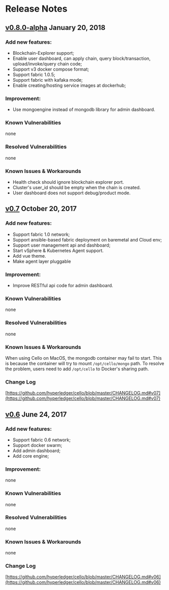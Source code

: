 # Release Notes

## [v0.8.0-alpha](https://github.com/hyperledger/cello/releases/tag/v0.8.0-alpha) January 20, 2018

### Add new features:

* Blockchain-Explorer support;
* Enable user dashboard, can apply chain, query block/transaction, upload/invoke/query chain code;
* Support v3 docker compose format;
* Support fabric 1.0.5;
* Support fabric with kafaka mode;
* Enable creating/hosting service images at dockerhub;

### Improvement:

* Use mongoengine instead of mongodb library for admin dashboard.

### Known Vulnerabilities
none

### Resolved Vulnerabilities
none

### Known Issues & Workarounds

* Health check should ignore blockchain explorer port.
* Cluster's user_id should be empty when the chain is created.
* User dashboard does not support debug/product mode.

## [v0.7](https://github.com/hyperledger/cello/releases/tag/v0.7) October 20, 2017

### Add new features:

* Support fabric 1.0 network;
* Support ansible-based fabric deployment on baremetal and Cloud env;
* Support user management api and dashboard;
* Start vSphere & Kubernetes Agent support.
* Add vue theme.
* Make agent layer pluggable

### Improvement:

* Improve RESTful api code for admin dashboard.

### Known Vulnerabilities
none

### Resolved Vulnerabilities
none

### Known Issues & Workarounds
When using Cello on MacOS, the mongodb container may fail to start. This is
because the container will try to mount `/opt/cello/mongo` path. To resolve
the problem, users need to add `/opt/cello` to Docker's sharing path.

### Change Log
[https://github.com/hyperledger/cello/blob/master/CHANGELOG.md#v07](https://github.com/hyperledger/cello/blob/master/CHANGELOG.md#v07)

## [v0.6](https://github.com/hyperledger/cello/releases/tag/v0.6) June 24, 2017

### Add new features:

* Support fabric 0.6 network;
* Support docker swarm;
* Add admin dashboard;
* Add core engine;

### Improvement:

none

### Known Vulnerabilities
none

### Resolved Vulnerabilities
none

### Known Issues & Workarounds
none

### Change Log
[https://github.com/hyperledger/cello/blob/master/CHANGELOG.md#v06](https://github.com/hyperledger/cello/blob/master/CHANGELOG.md#v06)
